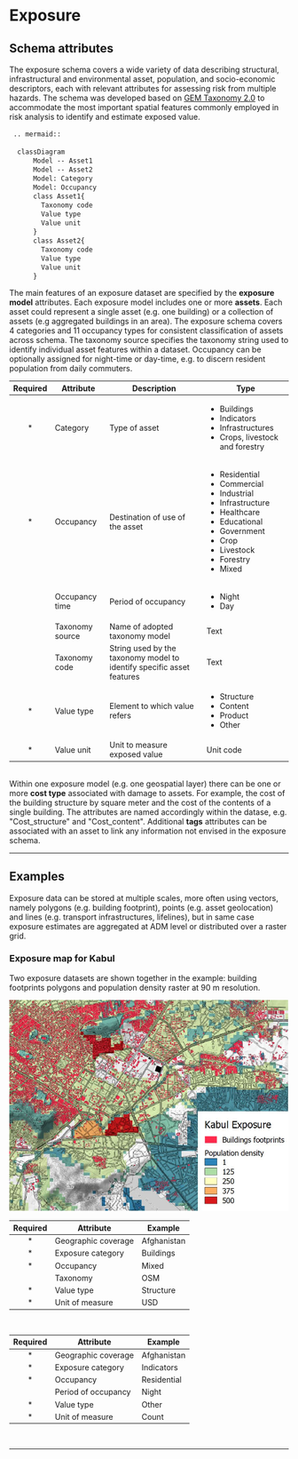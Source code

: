 # Exposure

## Schema attributes

The exposure schema covers a wide variety of data describing structural, infrastructural and environmental asset, population, and socio-economic descriptors, each with relevant attributes for assessing risk from multiple hazards. The schema was developed based on [GEM Taxonomy 2.0](https://wiki.openstreetmap.org/wiki/GED4ALL) to accommodate the most important spatial features commonly employed in risk analysis to identify and estimate exposed value.

```{eval-rst}
 .. mermaid::

  classDiagram
      Model -- Asset1
      Model -- Asset2
      Model: Category
      Model: Occupancy
      class Asset1{
        Taxonomy code
        Value type
        Value unit
      }
      class Asset2{
        Taxonomy code
        Value type
        Value unit
      }
```

The main features of an exposure dataset are specified by the **exposure model** attributes.
Each exposure model includes one or more **assets**. Each asset could represent a single asset (e.g. one building) or a collection of assets (e.g aggregated buildings in an area).
The exposure schema covers 4 categories and 11 occupancy types for consistent classification of assets across schema. The taxonomy source specifies the taxonomy string used to identify individual asset features within a dataset. Occupancy can be optionally assigned for night-time or day-time, e.g. to discern resident population from daily commuters.

|**Required**| **Attribute** | **Description** | **Type** |
|:---:| --- | --- | --- |
|*| Category | Type of asset | <ul><li>Buildings<li>Indicators<li>Infrastructures<li>Crops, livestock and forestry</ul> |
|*| Occupancy | Destination of use of the asset | <ul><li>Residential<li>Commercial<li>Industrial<li>Infrastructure<li>Healthcare<li>Educational<li>Government<li>Crop<li>Livestock<li>Forestry<li>Mixed</ul> |
| | Occupancy time | Period of occupancy | <ul><li>Night<li>Day |
| | Taxonomy source | Name of adopted taxonomy model | Text |
| | Taxonomy code | String used by the taxonomy model to identify specific asset features | Text |
|*| Value type | Element to which value refers | <ul><li>Structure<li>Content<li>Product<li>Other</ul> |
|*| Value unit | Unit to measure exposed value | Unit code |

<br>Within one exposure model (e.g. one geospatial layer) there can be one or more **cost type** associated with damage to assets. For example, the cost of the building structure by square meter and the cost of the contents of a single building. The attributes are named accordingly within the datase, e.g. "Cost_structure" and "Cost_content".
Additional **tags** attributes can be associated with an asset to link any information not envised in the exposure schema.

<hr>

## Examples

Exposure data can be stored at multiple scales, more often using vectors, namely polygons (e.g. building footprint), points (e.g. asset geolocation) and lines (e.g. transport infrastructures, lifelines), but in same case exposure estimates are aggregated at ADM level or distributed over a raster grid.

### Exposure map for Kabul

Two exposure datasets are shown together in the example: building footprints polygons and population density raster at 90 m resolution.

![Exposure example](../img/sample_exp.jpg)

|**Required**| **Attribute** | **Example** |
|:---:| --- | --- |
|*| Geographic coverage | Afghanistan |
|*| Exposure category | Buildings |
|*| Occupancy | Mixed |
|| Taxonomy | OSM |
|*| Value type | Structure |
|\*| Unit of measure | USD |

<br>

|**Required**| **Attribute** | **Example** |
|:---:| --- | --- |
|*| Geographic coverage | Afghanistan |
|*| Exposure category | Indicators |
|*| Occupancy | Residential |
|| Period of occupancy | Night |
|*| Value type | Other |
|\*| Unit of measure | Count |

<br><hr>
